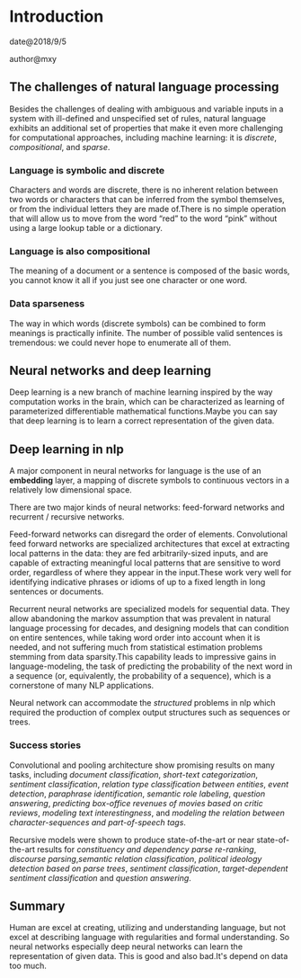 # Introduction

date@2018/9/5


author@mxy

## The challenges of natural language processing

Besides the challenges of dealing with ambiguous and variable inputs in a system with ill-defined and unspecified set of
rules, natural language exhibits an additional set of properties that make it even more challenging for computational 
approaches, including machine learning: it is *discrete*, *compositional*, and *sparse*.


### Language is symbolic and discrete

Characters and words are discrete, there is no inherent relation between two words or characters that can be inferred from
the symbol themselves, or from the individual letters they are made of.There is no simple operation that will allow us
to move from the word “red” to the word “pink” without using a large lookup table or a dictionary.


### Language is also compositional

The meaning of a document or a sentence is composed of the basic words, you cannot know it all if you just see one character
or one word.

### Data sparseness

The way in which words (discrete symbols) can be combined to form meanings is practically infinite. The number of possible
valid sentences is tremendous: we could never hope to enumerate all of them.

## Neural networks and deep learning
Deep learning is a new branch of machine learning inspired by the way computation works in the brain, which can be 
characterized as learning of parameterized differentiable mathematical functions.Maybe you can say that deep learning is
to learn a correct representation of the given data.

## Deep learning in nlp

A major component in neural networks for language is the use of an **embedding** layer, a mapping of discrete symbols to continuous vectors in a relatively low dimensional space.
 
 There are two major kinds of neural networks: feed-forward networks and recurrent / recursive networks.
 
 
 Feed-forward networks can disregard the order of elements. Convolutional feed forward networks are specialized 
 architectures that excel at extracting local patterns in the data: they are fed arbitrarily-sized inputs, and are 
 capable of extracting meaningful local patterns that are sensitive to word order, regardless of where they appear in
  the input.These work very well for identifying indicative phrases or idioms of up to a fixed length in long sentences 
  or documents.
  
 Recurrent neural networks are specialized models for sequential data. They allow abandoning the markov assumption that
 was prevalent in natural language processing for decades, and designing models that can condition on entire
sentences, while taking word order into account when it is needed, and not suffering much from statistical estimation 
problems stemming from data sparsity.This capability leads to impressive gains in language-modeling, the task of
 predicting the probability of the next word in a sequence (or, equivalently, the probability of a sequence), which is 
 a cornerstone of many NLP applications.
 
 Neural network can accommodate the *structured* problems in nlp which required the production of complex output structures
 such as sequences or trees.
 
 
 ### Success stories
 
Convolutional and pooling architecture show promising results on many tasks, including *document classification*,
*short-text categorization*, *sentiment classification*, *relation type classification between entities*, *event detection*,
*paraphrase identification*, *semantic role labeling*, *question answering*, *predicting box-office revenues of movies based on
critic reviews*, *modeling text interestingness*, and *modeling the relation between character-sequences and part-of-speech tags*.


Recursive models were shown to produce state-of-the-art or near state-of-the-art results for *constituency and dependency parse re-ranking*, 
*discourse parsing*,*semantic relation classification*, *political ideology detection based on parse trees*, *sentiment 
classification*, *target-dependent sentiment classification* and *question answering*.


## Summary

Human are excel at creating, utilizing and understanding language, but not excel at describing language with regularities
and formal understanding. So neural networks especially deep neural networks can learn the representation of given data.
This is good and also bad.It's depend on data too much. 
 
